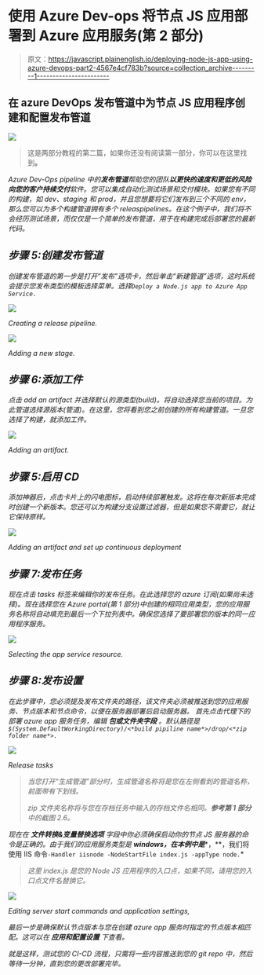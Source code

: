 # 使用 Azure Dev-ops 将节点 JS 应用部署到 Azure 应用服务(第 2 部分)

> 原文：<https://javascript.plainenglish.io/deploying-node-js-app-using-azure-devops-part2-4567e4cf783b?source=collection_archive---------1----------------------->

## 在 azure DevOps 发布管道中为节点 JS 应用程序创建和配置发布管道

![](img/ea3f67ab052a21a40e4701cd4d45475e.png)

> 这是两部分教程的第二篇，如果你还没有阅读第一部分，你可以在这里找到[](https://medium.com/@ispeakcode/deploying-node-js-app-using-azure-devops-part1-74cb13a6bd02)**。**

*Azure Dev-Ops pipeline 中的**发布管道**帮助您的团队**以更快的速度和更低的风险向您的客户持续交付**软件。您可以集成自动化测试场景和交付模块。如果您有不同的构建，如 dev、staging 和 prod，并且您想要将它们发布到三个不同的 env，那么您可以为多个构建管道拥有多个 releaspipelines。在这个例子中，我们将不会经历测试场景，而仅仅是一个简单的发布管道，用于在构建完成后部署您的最新代码。*

## *步骤 5:创建发布管道*

*创建发布管道的第一步是打开“发布”选项卡，然后单击“新建管道”选项，这时系统会提示您发布类型的模板选择菜单。选择`Deploy a Node.js app to Azure App Service.`*

*![](img/1425806c2b33efab9585130e11cc26eb.png)*

*Creating a release pipeline.*

*![](img/57ff6394b10df03269ec382f6e1e994a.png)*

*Adding a new stage.*

## *步骤 6:添加工件*

*点击 add an artifact 并选择默认的源类型(build)。将自动选择您当前的项目。为此管道选择源版本(管道)。在这里，您将看到您之前创建的所有构建管道。一旦您选择了构建，就添加工件。*

*![](img/b6d870855aee6bae99f4695703cd864a.png)*

*Adding an artifact.*

## *步骤 5:启用 CD*

*添加神器后，点击卡片上的闪电图标，启动持续部署触发。这将在每次新版本完成时创建一个新版本。您还可以为构建分支设置过滤器，但是如果您不需要它，就让它保持原样。*

*![](img/b8a799e73d29f2a39687d31ba5766f39.png)*

*Adding an artifact and set up continuous deployment*

## *步骤 7:发布任务*

*现在点击 tasks 标签来编辑你的发布任务。在此选择您的 azure 订阅(如果尚未选择)。现在选择您在 Azure portal(第 1 部分)中创建的相同应用类型，您的应用服务名称将自动填充到最后一个下拉列表中。确保您选择了要部署您的版本的同一应用程序服务。*

*![](img/e747ea07ad8b3a459092fdbd86b7d9b6.png)*

*Selecting the app service resource.*

## *步骤 8:发布设置*

*在此步骤中，您必须提及发布文件夹的路径，该文件夹必须被推送到您的应用服务、节点版本和节点命令，以便在服务器部署后启动服务器。
首先点击代理下的部署 azure app 服务任务，编辑 ***包或文件夹字段*** 。默认路径是`$(System.DefaultWorkingDirectory)/<*build pipiline name*>/drop/<*zip folder name*>.`*

*![](img/05815a9e98e718003082ecacef6cf098.png)*

*Release tasks*

> *当您打开“生成管道”部分时，生成管道名称将是您在左侧看到的管道名称，前面带有下划线。*
> 
> *zip 文件夹名称将与您在存档任务中输入的存档文件名相同。**参考第 1 部分**中的截图 2.6。*

*现在在 ***文件转换&变量替换选项*** 字段中你必须确保启动你的节点 JS 服务器的命令是正确的。由于我们的应用服务类型是 **windows，在本例中是****，**，我们将使用 IIS 命令`-Handler iisnode -NodeStartFile index.js -appType node.`*

> *这里 index.js 是您的 Node JS 应用程序的入口点，如果不同，请用您的入口点文件名替换它。*

*![](img/95fbc3f5d2a2ce7d6fed93e6616b6784.png)*

*Editing server start commands and application settings,*

*最后一步是确保默认节点版本与您在创建 azure app 服务时指定的节点版本相匹配。这可以在 ***应用和配置设置*** 下查看。*

*就是这样，测试您的 CI-CD 流程，只需将一些内容推送到您的 git repo 中，然后等待一分钟，直到您的更改部署完毕。*